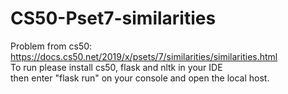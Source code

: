 # CS50-Pset7-similarities
Problem from cs50: https://docs.cs50.net/2019/x/psets/7/similarities/similarities.html \
To run please install cs50, flask and nltk in your IDE\
then enter "flask run" on your console and open the local host. 
